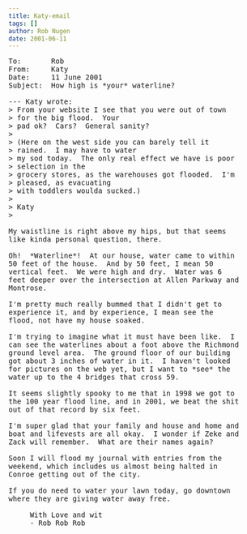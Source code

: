 ```yaml
---
title: Katy-email
tags: []
author: Rob Nugen
date: 2001-06-11
---
```


<pre>
To:       Rob
From:     Katy
Date:     11 June 2001
Subject:  How high is *your* waterline?

--- Katy wrote:
> From your website I see that you were out of town
> for the big flood.  Your 
> pad ok?  Cars?  General sanity?
> 
> (Here on the west side you can barely tell it
> rained.  I may have to water 
> my sod today.  The only real effect we have is poor
> selection in the 
> grocery stores, as the warehouses got flooded.  I'm
> pleased, as evacuating 
> with toddlers woulda sucked.)
> 
> Katy
> 

My waistline is right above my hips, but that seems
like kinda personal question, there.

Oh!  *Waterline*!  At our house, water came to within
50 feet of the house.  And by 50 feet, I mean 50
vertical feet.  We were high and dry.  Water was 6
feet deeper over the intersection at Allen Parkway and
Montrose.

I'm pretty much really bummed that I didn't get to
experience it, and by experience, I mean see the
flood, not have my house soaked.

I'm trying to imagine what it must have been like.  I
can see the waterlines about a foot above the Richmond
ground level area.  The ground floor of our building
got about 3 inches of water in it.  I haven't looked
for pictures on the web yet, but I want to *see* the
water up to the 4 bridges that cross 59.

It seems slightly spooky to me that in 1998 we got to
the 100 year flood line, and in 2001, we beat the shit
out of that record by six feet.

I'm super glad that your family and house and home and
boat and lifevests are all okay.  I wonder if Zeke and
Zack will remember.  What are their names again?

Soon I will flood my journal with entries from the
weekend, which includes us almost being halted in
Conroe getting out of the city.

If you do need to water your lawn today, go downtown
where they are giving water away free.

     With Love and wit
     - Rob Rob Rob
</pre>
